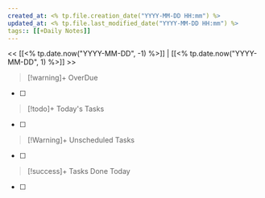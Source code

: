 ```yaml
---
created_at: <% tp.file.creation_date("YYYY-MM-DD HH:mm") %>
updated_at: <% tp.file.last_modified_date("YYYY-MM-DD HH:mm") %>
tags:: [[+Daily Notes]]
---
```


<< [[<% tp.date.now("YYYY-MM-DD", -1) %>]] | [[<% tp.date.now("YYYY-MM-DD", 1) %>]] >>


> [!warning]+ OverDue
- [ ] 

> [!todo]+ Today's Tasks
- [ ] 

> [!Warning]+ Unscheduled Tasks
- [ ] 

> [!success]+ Tasks Done Today
- [ ] 